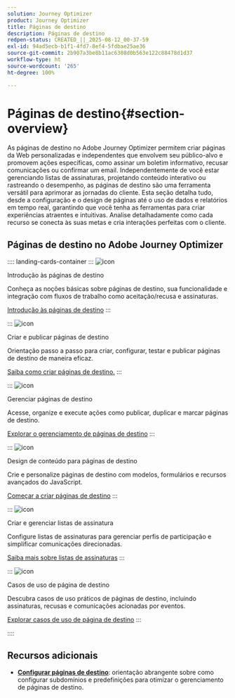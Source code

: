 ```yaml
---
solution: Journey Optimizer
product: Journey Optimizer
title: Páginas de destino
description: Páginas de destino
redpen-status: CREATED_||_2025-08-12_00-37-59
exl-id: 94ad5ecb-b1f1-4fd7-8ef4-5fdbae25ae36
source-git-commit: 2b907a3be8b11ac6308d0b563e122c88478d1d37
workflow-type: ht
source-wordcount: '265'
ht-degree: 100%

---
```


# Páginas de destino{#section-overview}

As páginas de destino no Adobe Journey Optimizer permitem criar páginas da Web personalizadas e independentes que envolvem seu público-alvo e promovem ações específicas, como assinar um boletim informativo, recusar comunicações ou confirmar um email. Independentemente de você estar gerenciando listas de assinaturas, projetando conteúdo interativo ou rastreando o desempenho, as páginas de destino são uma ferramenta versátil para aprimorar as jornadas do cliente. Esta seção detalha tudo, desde a configuração e o design de páginas até o uso de dados e relatórios em tempo real, garantindo que você tenha as ferramentas para criar experiências atraentes e intuitivas. Analise detalhadamente como cada recurso se conecta às suas metas e cria interações perfeitas com o cliente.

## Páginas de destino no Adobe Journey Optimizer

:::: landing-cards-container
:::
![icon](https://cdn.experienceleague.adobe.com/icons/book.svg)

Introdução às páginas de destino

Conheça as noções básicas sobre páginas de destino, sua funcionalidade e integração com fluxos de trabalho como aceitação/recusa e assinaturas.

[Introdução às páginas de destino](../using/landing-pages/get-started-lp.md)
:::

:::
![icon](https://cdn.experienceleague.adobe.com/icons/circle-play.svg)

Criar e publicar páginas de destino

Orientação passo a passo para criar, configurar, testar e publicar páginas de destino de maneira eficaz.

[Saiba como criar páginas de destino.](../using/landing-pages/create-lp.md)
:::

:::
![icon](https://cdn.experienceleague.adobe.com/icons/list-check.svg)

Gerenciar páginas de destino

Acesse, organize e execute ações como publicar, duplicar e marcar páginas de destino.

[Explorar o gerenciamento de páginas de destino](../using/landing-pages/manage-lp.md)
:::

:::
![icon](https://cdn.experienceleague.adobe.com/icons/puzzle-piece.svg)

Design de conteúdo para páginas de destino

Crie e personalize páginas de destino com modelos, formulários e recursos avançados do JavaScript.

[Começar a criar páginas de destino](landing-pages-design-landing-page.md)
:::

:::
![icon](https://cdn.experienceleague.adobe.com/icons/list-check.svg)

Criar e gerenciar listas de assinatura

Configure listas de assinaturas para gerenciar perfis de participação e simplificar comunicações direcionadas.

[Saiba mais sobre listas de assinaturas](../using/landing-pages/subscription-list.md)
:::

:::
![icon](https://cdn.experienceleague.adobe.com/icons/bullseye.svg)

Casos de uso de página de destino

Descubra casos de uso práticos de páginas de destino, incluindo assinaturas, recusas e comunicações acionadas por eventos.

[Explorar casos de uso de página de destino](../using/landing-pages/lp-use-cases.md)
:::

::::


## Recursos adicionais

- **[Configurar páginas de destino](lp-configuration-landing-page.md)**: orientação abrangente sobre como configurar subdomínios e predefinições para otimizar o gerenciamento de páginas de destino.
